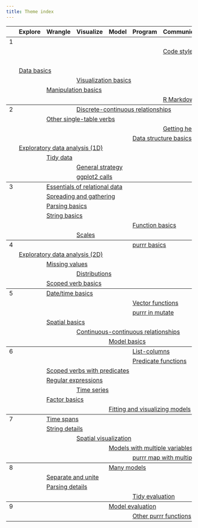 ```yaml
---
title: Theme index
---
```


<table class="syllabus">
<colgroup>
  <col class="week" />
  <col class="theme" />
  <col class="theme" />
  <col class="theme" />
  <col class="theme" />
  <col class="theme" />
  <col class="theme" />
  <col class="theme" />
  <col class="theme" />
  <col class="theme" />
  <col class="theme" />
  <col class="theme" />
  <col class="theme" />
</colgroup>

<thead>
<tr>
  <th></th>
    <th>Explore</th>
    <th>Wrangle</th>
    <th>Visualize</th>
    <th>Model</th>
    <th>Program</th>
    <th>Communicate</th>
    <th>Workflow</th>
  <th></th>
  <th></th>
  <th></th>
  <th></th>
  <th></th>
</tr>
</thead>
<tbody>
<tr>
<td id='week-1'>1</td>
  <td colspan="6"></td>
  <td colspan="6"><a class="workflow" href="setup.html">Setup</a></td>
</tr>
<tr>
<td></td>
  <td colspan="5"></td>
  <td colspan="6"><a class="communicate" href="code-style.html">Code style</a></td>
  <td colspan="1"></td>
</tr>
<tr>
<td></td>
  <td colspan="6"></td>
  <td colspan="6"><a class="workflow" href="documentation.html">Documentation</a></td>
</tr>
<tr>
<td></td>
  <td colspan="6"><a class="explore" href="data-basics.html">Data basics</a></td>
  <td colspan="6"></td>
</tr>
<tr>
<td></td>
  <td colspan="2"></td>
  <td colspan="6"><a class="visualize" href="vis-basics.html">Visualization basics</a></td>
  <td colspan="4"></td>
</tr>
<tr>
<td></td>
  <td colspan="1"></td>
  <td colspan="6"><a class="wrangle" href="manip-basics.html">Manipulation basics</a></td>
  <td colspan="5"></td>
</tr>
<tr>
<td></td>
  <td colspan="5"></td>
  <td colspan="6"><a class="communicate" href="rmarkdown-basics.html">R Markdown basics</a></td>
  <td colspan="1"></td>
</tr>
</tbody>
<tbody>
<tr>
<td id='week-2'>2</td>
  <td colspan="2"></td>
  <td colspan="6"><a class="visualize" href="vis-discrete-continuous.html">Discrete-continuous relationships</a></td>
  <td colspan="4"></td>
</tr>
<tr>
<td></td>
  <td colspan="1"></td>
  <td colspan="6"><a class="wrangle" href="manip-one-table.html">Other single-table verbs</a></td>
  <td colspan="5"></td>
</tr>
<tr>
<td></td>
  <td colspan="5"></td>
  <td colspan="6"><a class="communicate" href="getting-help.html">Getting help</a></td>
  <td colspan="1"></td>
</tr>
<tr>
<td></td>
  <td colspan="4"></td>
  <td colspan="6"><a class="program" href="data-structure-basics.html">Data structure basics</a></td>
  <td colspan="2"></td>
</tr>
<tr>
<td></td>
  <td colspan="6"><a class="explore" href="eda-1d.html">Exploratory data analysis (1D)</a></td>
  <td colspan="6"></td>
</tr>
<tr>
<td></td>
  <td colspan="1"></td>
  <td colspan="6"><a class="wrangle" href="tidy-data.html">Tidy data</a></td>
  <td colspan="5"></td>
</tr>
<tr>
<td></td>
  <td colspan="2"></td>
  <td colspan="6"><a class="visualize" href="vis-strategy.html">General strategy</a></td>
  <td colspan="4"></td>
</tr>
<tr>
<td></td>
  <td colspan="2"></td>
  <td colspan="6"><a class="visualize" href="vis-calls.html">ggplot2 calls</a></td>
  <td colspan="4"></td>
</tr>
</tbody>
<tbody>
<tr>
<td id='week-3'>3</td>
  <td colspan="1"></td>
  <td colspan="6"><a class="wrangle" href="relational-basics.html">Essentials of relational data</a></td>
  <td colspan="5"></td>
</tr>
<tr>
<td></td>
  <td colspan="1"></td>
  <td colspan="6"><a class="wrangle" href="spread-gather.html">Spreading and gathering</a></td>
  <td colspan="5"></td>
</tr>
<tr>
<td></td>
  <td colspan="1"></td>
  <td colspan="6"><a class="wrangle" href="parse-basics.html">Parsing basics</a></td>
  <td colspan="5"></td>
</tr>
<tr>
<td></td>
  <td colspan="1"></td>
  <td colspan="6"><a class="wrangle" href="string-basics.html">String basics</a></td>
  <td colspan="5"></td>
</tr>
<tr>
<td></td>
  <td colspan="4"></td>
  <td colspan="6"><a class="program" href="function-basics.html">Function basics</a></td>
  <td colspan="2"></td>
</tr>
<tr>
<td></td>
  <td colspan="2"></td>
  <td colspan="6"><a class="visualize" href="vis-scales.html">Scales</a></td>
  <td colspan="4"></td>
</tr>
</tbody>
<tbody>
<tr>
<td id='week-4'>4</td>
  <td colspan="4"></td>
  <td colspan="6"><a class="program" href="purrr-basics.html">purrr basics</a></td>
  <td colspan="2"></td>
</tr>
<tr>
<td></td>
  <td colspan="6"><a class="explore" href="eda-2d.html">Exploratory data analysis (2D)</a></td>
  <td colspan="6"></td>
</tr>
<tr>
<td></td>
  <td colspan="1"></td>
  <td colspan="6"><a class="wrangle" href="missing-values.html">Missing values</a></td>
  <td colspan="5"></td>
</tr>
<tr>
<td></td>
  <td colspan="2"></td>
  <td colspan="6"><a class="visualize" href="vis-distributions.html">Distributions</a></td>
  <td colspan="4"></td>
</tr>
<tr>
<td></td>
  <td colspan="1"></td>
  <td colspan="6"><a class="wrangle" href="manip-scoped.html">Scoped verb basics</a></td>
  <td colspan="5"></td>
</tr>
</tbody>
<tbody>
<tr>
<td id='week-5'>5</td>
  <td colspan="1"></td>
  <td colspan="6"><a class="wrangle" href="datetime-basics.html">Date/time basics</a></td>
  <td colspan="5"></td>
</tr>
<tr>
<td></td>
  <td colspan="4"></td>
  <td colspan="6"><a class="program" href="function-vector.html">Vector functions</a></td>
  <td colspan="2"></td>
</tr>
<tr>
<td></td>
  <td colspan="4"></td>
  <td colspan="6"><a class="program" href="purrr-mutate.html">purrr in mutate</a></td>
  <td colspan="2"></td>
</tr>
<tr>
<td></td>
  <td colspan="1"></td>
  <td colspan="6"><a class="wrangle" href="spatial-basics.html">Spatial basics</a></td>
  <td colspan="5"></td>
</tr>
<tr>
<td></td>
  <td colspan="2"></td>
  <td colspan="6"><a class="visualize" href="vis-continuous-continuous.html">Continuous-continuous relationships</a></td>
  <td colspan="4"></td>
</tr>
<tr>
<td></td>
  <td colspan="3"></td>
  <td colspan="6"><a class="model" href="model-basics.html">Model basics</a></td>
  <td colspan="3"></td>
</tr>
</tbody>
<tbody>
<tr>
<td id='week-6'>6</td>
  <td colspan="4"></td>
  <td colspan="6"><a class="program" href="list-cols.html">List-columns</a></td>
  <td colspan="2"></td>
</tr>
<tr>
<td></td>
  <td colspan="4"></td>
  <td colspan="6"><a class="program" href="function-predicate.html">Predicate functions</a></td>
  <td colspan="2"></td>
</tr>
<tr>
<td></td>
  <td colspan="1"></td>
  <td colspan="6"><a class="wrangle" href="manip-scoped-2.html">Scoped verbs with predicates</a></td>
  <td colspan="5"></td>
</tr>
<tr>
<td></td>
  <td colspan="1"></td>
  <td colspan="6"><a class="wrangle" href="regexps.html">Regular expressions</a></td>
  <td colspan="5"></td>
</tr>
<tr>
<td></td>
  <td colspan="2"></td>
  <td colspan="6"><a class="visualize" href="vis-time-series.html">Time series</a></td>
  <td colspan="4"></td>
</tr>
<tr>
<td></td>
  <td colspan="1"></td>
  <td colspan="6"><a class="wrangle" href="factor-basics.html">Factor basics</a></td>
  <td colspan="5"></td>
</tr>
<tr>
<td></td>
  <td colspan="3"></td>
  <td colspan="6"><a class="model" href="model-vis.html">Fitting and visualizing models</a></td>
  <td colspan="3"></td>
</tr>
</tbody>
<tbody>
<tr>
<td id='week-7'>7</td>
  <td colspan="1"></td>
  <td colspan="6"><a class="wrangle" href="timespans.html">Time spans</a></td>
  <td colspan="5"></td>
</tr>
<tr>
<td></td>
  <td colspan="1"></td>
  <td colspan="6"><a class="wrangle" href="string-details.html">String details</a></td>
  <td colspan="5"></td>
</tr>
<tr>
<td></td>
  <td colspan="2"></td>
  <td colspan="6"><a class="visualize" href="spatial-vis.html">Spatial visualization</a></td>
  <td colspan="4"></td>
</tr>
<tr>
<td></td>
  <td colspan="3"></td>
  <td colspan="6"><a class="model" href="model-multivariate.html">Models with multiple variables</a></td>
  <td colspan="3"></td>
</tr>
<tr>
<td></td>
  <td colspan="4"></td>
  <td colspan="6"><a class="program" href="purrr-parallel.html">purrr map with multiple inputs</a></td>
  <td colspan="2"></td>
</tr>
</tbody>
<tbody>
<tr>
<td id='week-8'>8</td>
  <td colspan="3"></td>
  <td colspan="6"><a class="model" href="model-many.html">Many models</a></td>
  <td colspan="3"></td>
</tr>
<tr>
<td></td>
  <td colspan="1"></td>
  <td colspan="6"><a class="wrangle" href="separate-unite.html">Separate and unite</a></td>
  <td colspan="5"></td>
</tr>
<tr>
<td></td>
  <td colspan="1"></td>
  <td colspan="6"><a class="wrangle" href="parse-details.html">Parsing details</a></td>
  <td colspan="5"></td>
</tr>
<tr>
<td></td>
  <td colspan="4"></td>
  <td colspan="6"><a class="program" href="tidy-eval.html">Tidy evaluation</a></td>
  <td colspan="2"></td>
</tr>
</tbody>
<tbody>
<tr>
<td id='week-9'>9</td>
  <td colspan="3"></td>
  <td colspan="6"><a class="model" href="model-eval.html">Model evaluation</a></td>
  <td colspan="3"></td>
</tr>
<tr>
<td></td>
  <td colspan="4"></td>
  <td colspan="6"><a class="program" href="purrr-extras.html">Other purrr functions</a></td>
  <td colspan="2"></td>
</tr>
</tbody>
</table>